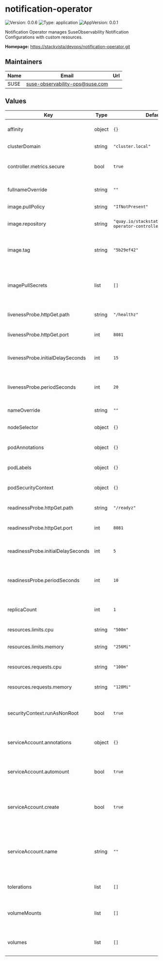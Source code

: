 # notification-operator

![Version: 0.0.6](https://img.shields.io/badge/Version-0.0.6-informational?style=flat-square) ![Type: application](https://img.shields.io/badge/Type-application-informational?style=flat-square) ![AppVersion: 0.0.1](https://img.shields.io/badge/AppVersion-0.0.1-informational?style=flat-square)

Notification Operator manages SuseObservability Notification Configurations with custom resources.

**Homepage:** <https://stackvista/devops/notification-operator.git>

## Maintainers

| Name | Email | Url |
| ---- | ------ | --- |
| SUSE | <suse-observability-ops@suse.com> |  |

## Values

| Key | Type | Default | Description |
|-----|------|---------|-------------|
| affinity | object | `{}` | Affinity rules for pod scheduling |
| clusterDomain | string | `"cluster.local"` | The cluster domain name |
| controller.metrics.secure | bool | `true` | Enable secure metrics endpoint |
| fullnameOverride | string | `""` | Override the full name of the chart |
| image.pullPolicy | string | `"IfNotPresent"` | Image pull policy |
| image.repository | string | `"quay.io/stackstate/notification-operator-controller"` | Container image repository |
| image.tag | string | `"5b29ef42"` | Overrides the image tag. Defaults to the chart appVersion. |
| imagePullSecrets | list | `[]` | List of secrets for pulling an image from a private repository |
| livenessProbe.httpGet.path | string | `"/healthz"` | HTTP path for liveness probe |
| livenessProbe.httpGet.port | int | `8081` | HTTP port for liveness probe |
| livenessProbe.initialDelaySeconds | int | `15` | Initial delay before liveness probe starts |
| livenessProbe.periodSeconds | int | `20` | Period between liveness probe checks |
| nameOverride | string | `""` | Override the chart name |
| nodeSelector | object | `{}` | Node selector for scheduling |
| podAnnotations | object | `{}` | Kubernetes annotations for the pod |
| podLabels | object | `{}` | Kubernetes labels for the pod |
| podSecurityContext | object | `{}` | Pod-level security context |
| readinessProbe.httpGet.path | string | `"/readyz"` | HTTP path for readiness probe |
| readinessProbe.httpGet.port | int | `8081` | HTTP port for readiness probe |
| readinessProbe.initialDelaySeconds | int | `5` | Initial delay before readiness probe starts |
| readinessProbe.periodSeconds | int | `10` | Period between readiness probe checks |
| replicaCount | int | `1` | Number of replicas for the deployment |
| resources.limits.cpu | string | `"500m"` | CPU limit for the container |
| resources.limits.memory | string | `"256Mi"` | Memory limit for the container |
| resources.requests.cpu | string | `"100m"` | CPU request for the container |
| resources.requests.memory | string | `"128Mi"` | Memory request for the container |
| securityContext.runAsNonRoot | bool | `true` | Ensure the container runs as a non-root user |
| serviceAccount.annotations | object | `{}` | Annotations to add to the service account |
| serviceAccount.automount | bool | `true` | Automatically mount API credentials to the service account |
| serviceAccount.create | bool | `true` | Specifies whether a service account should be created |
| serviceAccount.name | string | `""` | Name of the service account to use. Defaults to a generated name if left empty |
| tolerations | list | `[]` | Tolerations for pod scheduling |
| volumeMounts | list | `[]` | Additional volume mounts for the Deployment |
| volumes | list | `[]` | Additional volumes for the Deployment |

